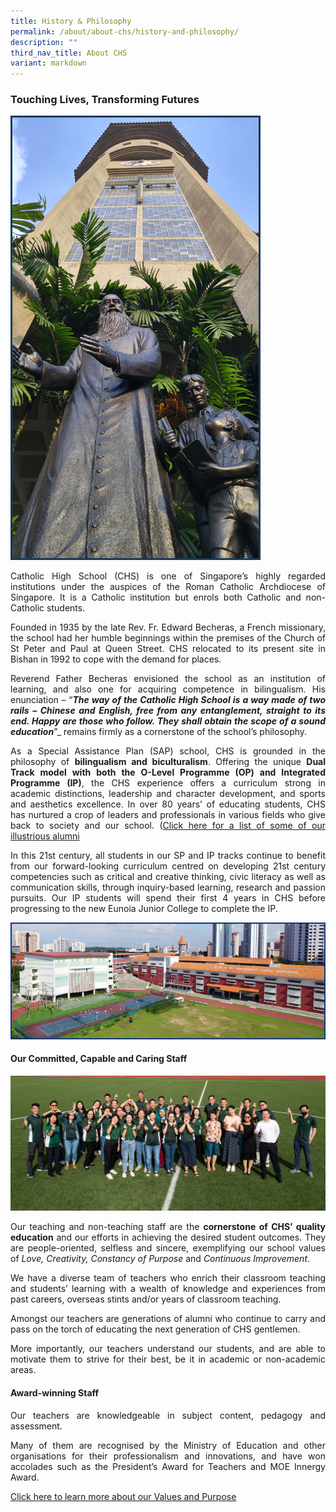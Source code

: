 ```yaml
---
title: History & Philosophy
permalink: /about/about-chs/history-and-philosophy/
description: ""
third_nav_title: About CHS
variant: markdown
---
```

### Touching&nbsp;Lives, Transforming&nbsp;Futures
<style>
p {text-align: justify;}
</style>
<img src="/images/about1.png">

Catholic High School (CHS) is one of Singapore’s highly regarded institutions under the auspices of the Roman Catholic Archdiocese of Singapore.&nbsp;It is a Catholic institution but&nbsp;enrols both Catholic and non-Catholic students.

Founded in 1935 by the late Rev. Fr. Edward Becheras, a French missionary, the school had her humble beginnings within the premises of the Church of St Peter and Paul at Queen Street. CHS&nbsp;relocated to its present site in Bishan in 1992 to cope with the demand for places.

Reverend Father Becheras envisioned the school as an institution of learning, and also one for acquiring competence in bilingualism. His enunciation – “<em><strong>The way of the Catholic High School is a way made of two rails – Chinese and English, free from any entanglement, straight to its end. Happy are those who follow. They shall obtain the scope of a sound education</strong></em>”_&nbsp;remains firmly as a cornerstone of the school’s philosophy.

As a Special Assistance Plan (SAP) school, CHS is grounded in the philosophy of&nbsp;**bilingualism and biculturalism**. Offering the unique&nbsp;**Dual Track model with both the O-Level Programme (OP) and Integrated Programme (IP)**, the CHS experience offers a curriculum strong in academic distinctions, leadership and character development, and sports and aesthetics excellence.&nbsp;In over 80 years’ of educating students,&nbsp;CHS has&nbsp;nurtured a crop of leaders and professionals in various fields who give back to society and our school. ([Click here for a list of some of our illustrious alumni](https://www.catholichigh.moe.edu.sg/about/about-chs/tradition-of-excellence/)

In this 21st century, all students in our SP and IP tracks continue to benefit from our forward-looking curriculum centred on developing 21st century competencies such as critical and creative thinking, civic literacy as well as communication skills, through inquiry-based learning, research and passion pursuits. Our IP students will spend their first 4 years in CHS before progressing to the new Eunoia Junior College to complete the IP.

<img src="/images/about2.png">

#### Our Committed, Capable and Caring Staff

![School Staff Photo](/images/MainPage/about3.jpg)

Our teaching and non-teaching staff are the&nbsp;**cornerstone of CHS’ quality education**&nbsp;and our efforts in achieving the desired student outcomes. They are people-oriented, selfless and sincere, exemplifying our school values of&nbsp;_Love, Creativity, Constancy of Purpose_&nbsp;and&nbsp;_Continuous Improvement_.

We have a diverse team of teachers who enrich their classroom teaching and students’ learning with a wealth of knowledge and experiences from past careers, overseas stints and/or years of classroom teaching.

Amongst our teachers are generations of alumni who continue to carry and pass on the torch of educating the next generation of CHS gentlemen.

More importantly, our teachers understand our students, and are able to motivate them to strive for their best, be it in academic or non-academic areas.

#### Award-winning Staff

Our teachers are knowledgeable in subject content, pedagogy and assessment.

Many of them are recognised by the Ministry of Education and other organisations for their professionalism and innovations, and have won accolades such as the President’s Award for Teachers and MOE Innergy Award.

[Click here to learn more about our Values and Purpose](https://www.catholichigh.moe.edu.sg/about/about-chs/values-and-purpose/)